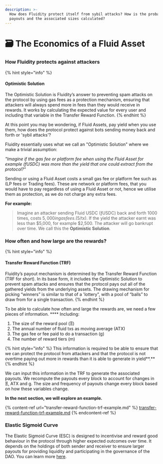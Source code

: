 ```yaml
---
description: >-
  How does Fluidity protect itself from sybil attacks? How is the probability of
  payouts and the associated sizes calculated?
---
```


# 🗃 The Economics of a Fluid Asset

### How Fluidity protects against attackers

{% hint style="info" %}
#### **Optimistic Solution**

The Optimistic Solution is Fluidity’s answer to preventing spam attacks on the protocol by using gas fees as a protection mechanism, ensuring that attackers will always spend more in fees than they would receive in rewards. It works by calculating the expected value for every user and including that variable in the Transfer Reward Function.
{% endhint %}

At this point you may be wondering, if Fluid Assets, pay yield when you use them, how does the protocol protect against bots sending money back and forth or 'sybil attacks'?

Fluidity essentially uses what we call an "Optimistic Solution" where we make a trivial assumption:

_"Imagine if the gas fee or platform fee when using the Fluid Asset for example (fUSDC) was more than the yield that one could extract from the protocol?"_

Sending or using a Fluid Asset costs a small gas fee or platform fee such as (LP fees or Trading fees). These are network or platform fees, that you would have to pay regardless of using a Fluid Asset or not, hence we utilise them as protection, as we do not charge any extra fees.

**For example:**

> Imagine an attacker sending Fluid USDC (ƒUSDC) back and forth 1000 times, costs $5,000 in gas fees. ($5/tx). If the yield the attacker earnt was less than $5,000, for example $2,500. The attacker will go bankrupt over time. We call this the **Optimistic Solution**.

### How often and how large are the rewards?

{% hint style="info" %}
#### Transfer Reward Function (TRF)

Fluidity’s payout mechanism is determined by the Transfer Reward Function (TRF for short). In its base form, it includes the Optimistic Solution to prevent spam attacks and ensures that the protocol pays out all of the gathered yields from the underlying assets. The drawing mechanism for picking “winners” is similar to that of a 'lottery", with a pool of “balls” to draw from for a single transaction.
{% endhint %}

To be able to calculate how often and large the rewards are, we need a few pieces of information. \*\*\*\* Including:

1. The size of the reward pool (**Ξ**)
2. The annual number of fluid txs as moving average (ATX)
3. The gas fee or fee paid to do a transaction (g)
4. The number of reward tiers (m)

{% hint style="info" %}
This information is required to be able to ensure that we can protect the protocol from attackers and that the protocol is not overtime paying out more in rewards than it is able to generate in yield\*\*.\*\*
{% endhint %}

We can input this information in the TRF to generate the associated payouts. We recompute the payouts every block to account for changes in **Ξ**, ATX and g. The size and frequency of payouts change every block based on how these variables change.

**In the next section, we will explore an example.**

{% content-ref url="transfer-reward-function-trf-example.md" %}
[transfer-reward-function-trf-example.md](transfer-reward-function-trf-example.md)
{% endcontent-ref %}

### Elastic Sigmoid Curve

The Elastic Sigmoid Curve (ESC) is designed to incentivise and reward good behaviour in the protocol through higher expected outcomes over time. It depends on the holdings of both sender and receiver to ensure larger payouts for providing liquidity and participating in the governance of the DAO. You can learn more [here](https://fluidity.wispform.com/feb5f260).
